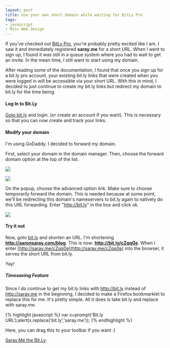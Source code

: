 ```yaml
---
layout: post
title: Use your own short domain while waiting for BitLy Pro
tags:
- javascript
- Misc Web Design
---
```


If you've checked out [BitLy Pro](http://bitly.pro), you're probably pretty excited like I am.  I saw it and immediately registered **saray.me** for a short URL.  When I went to sign up, I found it was still in a queue system where you had to wait to get an invite.  In the mean time, I still want to start using my domain.

After reading some of the documentation, I found that once you sign up for a bit.ly pro account, your existing bit.ly links that were created when you were logged in will be accessible via your short URL.  With this in mind, I decided to just continue to create my bit.ly links but redirect my domain to bit.ly for the time being.

#### Log In to Bit.Ly

[Goto bit.ly](http://bit.ly) and login. (or create an account if you want).  This is necessary so that you can now create and track your links.

#### Modify your domain

I'm using GoDaddy.  I decided to forward my domain.

First, select your domain in the domain manager.  Then, choose the forward domain option at the top of the list.

[![](http://aaronsaray.com/blog/wp-content/uploads/2010/05/post1.png)](http://aaronsaray.com/blog/wp-content/uploads/2010/05/post1.png)

[![](http://aaronsaray.com/blog/wp-content/uploads/2010/05/post2.png)](http://aaronsaray.com/blog/wp-content/uploads/2010/05/post2.png)

On the popup, choose the advanced option link.  Make sure to choose temporarily forward the domain.  This is needed because at some point, we'll be redirecting this domain's nameservers to bit.ly again to natively do this URL forwarding.  Enter "http://bit.ly" in the box and click ok.

[![](http://aaronsaray.com/blog/wp-content/uploads/2010/05/post3.png)](http://aaronsaray.com/blog/wp-content/uploads/2010/05/post3.png)

#### Try it out

Now, goto [bit.ly](http://bit.ly) and shorten an URL.  I'm shortening **http://aaronsaray.com/blog**.  This is now: **http://bit.ly/cZqq0e**.  When I enter [http://saray.me/cZqq0e](http://saray.me/cZqq0e) into the browser, it serves the short URL from bit.ly.

Yay!

##### Timesaving Feature

Since I do continue to get my bit.ly links with http://bit.ly instead of http://saray.me in the beginning, I decided to make a Firefox bookmarklet to replace this for me.  It's pretty simple.  All it does is take bit.ly and replace with saray.me.

{% highlight javascript %}
var x=prompt('Bit.ly URL');alert(x.replace('bit.ly','saray.me'));
{% endhighlight %}
    

Here, you can drag this to your toolbar if you want :)

[Saray.Me the Bit.Ly](javascript:var%20x=prompt('Bit.ly%20URL');alert(x.replace('bit.ly',%20'saray.me')))
